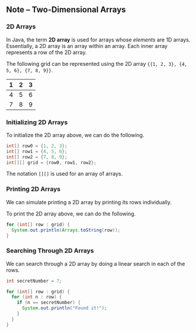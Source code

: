 ## Note – Two-Dimensional Arrays

### 2D Arrays

In Java, the term **2D array** is used for arrays whose *elements* are 1D arrays. Essentially, a 2D array is an array within an array. Each inner array represents a row of the 2D array.

The following grid can be represented using the 2D array `{{1, 2, 3}, {4, 5, 6}, {7, 8, 9}}`.

| 1 | 2 | 3 |
| --- | --- | --- |
| 4 | 5 | 6 |
| 7 | 8 | 9 |


### Initializing 2D Arrays

To initialize the 2D array above, we can do the following.

```java
int[] row0 = {1, 2, 3};
int[] row1 = {4, 5, 6};
int[] row2 = {7, 8, 9};
int[][] grid = {row0, row1, row2};
```

The notation `[][]` is used for an array of arrays.

### Printing 2D Arrays

We can simulate printing a 2D array by printing its rows individually.

To print the 2D array above, we can do the following.

```java
for (int[] row : grid) {
  System.out.println(Arrays.toString(row));
}
```

### Searching Through 2D Arrays

We can search through a 2D array by doing a linear search in each of the rows.

```java
int secretNumber = 7;

for (int[] row : grid) {
  for (int n : row) {
    if (n == secretNumber) {
      System.out.println("Found it!");
    }
  }
}
```


